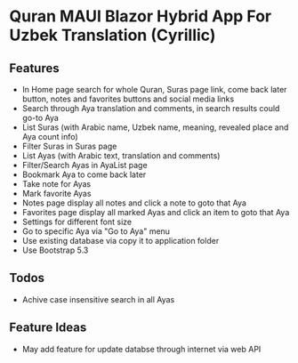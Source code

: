 # Quran MAUI Blazor Hybrid App For Uzbek Translation (Cyrillic)
## Features
* In Home page search for whole Quran, Suras page link, come back later button, notes and favorites buttons and social media links
* Search through Aya translation and comments, in search results could go-to Aya
* List Suras (with Arabic name, Uzbek name, meaning, revealed place and Aya count info)
* Filter Suras in Suras page
* List Ayas (with Arabic text, translation and comments)
* Filter/Search Ayas in AyaList page
* Bookmark Aya to come back later
* Take note for Ayas
* Mark favorite Ayas
* Notes page display all notes and click a note to goto that Aya
* Favorites page display all marked Ayas and click an item to goto that Aya 
* Settings for different font size
* Go to specific Aya via "Go to Aya" menu
* Use existing database via copy it to application folder
* Use Bootstrap 5.3

## Todos
* Achive case insensitive search in all Ayas

## Feature Ideas
* May add feature for update databse through internet via web API
